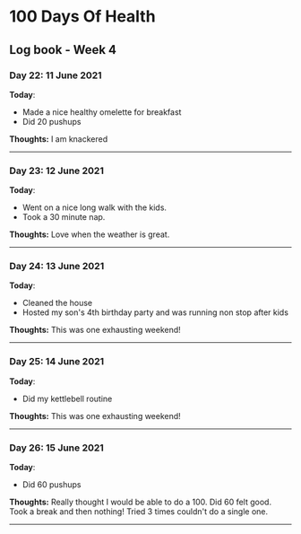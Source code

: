 # 100 Days Of Health

## Log book - Week 4

### Day 22: 11 June 2021

**Today**:

* Made a nice healthy omelette for breakfast
* Did 20 pushups

**Thoughts:** I am knackered

---

### Day 23: 12 June 2021

**Today**:

* Went on a nice long walk with the kids.
* Took a 30 minute nap.

**Thoughts:** Love when the weather is great.

---

### Day 24: 13 June 2021

**Today**:

* Cleaned the house
* Hosted my son's 4th birthday party and was running non stop after kids

**Thoughts:** This was one exhausting weekend!

---

### Day 25: 14 June 2021

**Today**:

* Did my kettlebell routine

**Thoughts:** This was one exhausting weekend!

---

### Day 26: 15 June 2021

**Today**:

* Did 60 pushups

**Thoughts:** Really thought I would be able to do a 100. Did 60 felt good. Took a break and then nothing! Tried 3 times couldn't do a single one.

---

